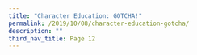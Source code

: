 ```yaml
---
title: "Character Education: GOTCHA!"
permalink: /2019/10/08/character-education-gotcha/
description: ""
third_nav_title: Page 12
---
```


